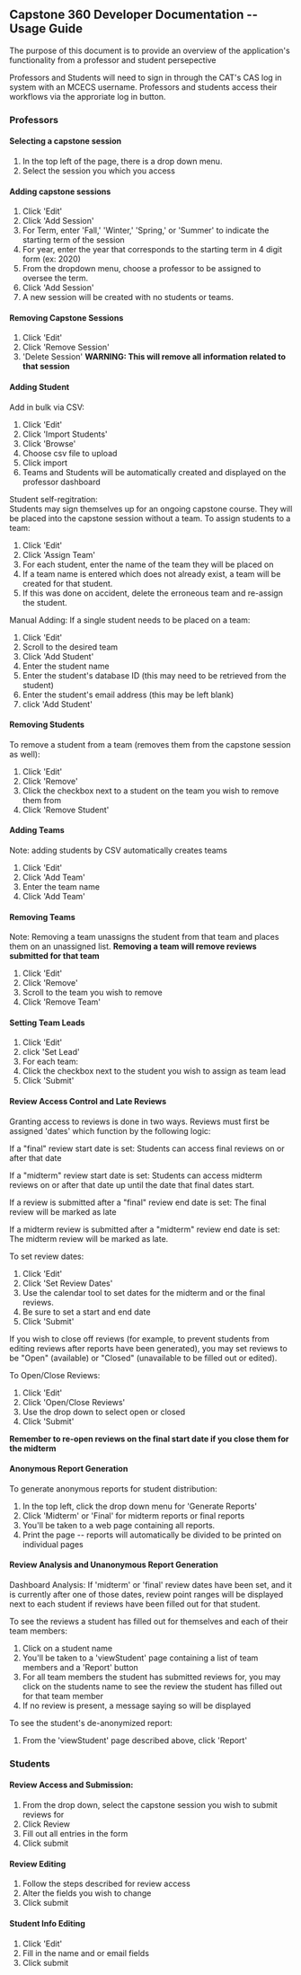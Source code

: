 
## Capstone 360 Developer Documentation -- Usage Guide

The purpose of this document is to provide an overview of the application's functionality from a professor and student persepective

Professors and Students will need to sign in through the CAT's CAS log in system with an MCECS username.
Professors and students access their workflows via the approriate log in button.

### Professors

#### Selecting a capstone session

1. In the top left of the page, there is a drop down menu. 
2. Select the session you which you access

#### Adding capstone sessions

1. Click 'Edit'
2. Click 'Add Session'
3. For Term, enter 'Fall,' 'Winter,' 'Spring,' or 'Summer' to indicate the starting term of the session
4. For year, enter the year that corresponds to the starting term in 4 digit form (ex: 2020)
5. From the dropdown menu, choose a professor to be assigned to oversee the term.
6. Click 'Add Session'
7. A new session will be created with no students or teams.

#### Removing Capstone Sessions

1. Click 'Edit'
2. Click 'Remove Session'
3. 'Delete Session' **WARNING: This will remove all information related to that session**

#### Adding Student

Add in bulk via CSV:
1. Click 'Edit'
2. Click 'Import Students'
3. Click 'Browse'
4. Choose csv file to upload
5. Click import
6. Teams and Students will be automatically created and displayed on the professor dashboard

Student self-regitration:<br>
Students may sign themselves up for an ongoing capstone course. They will be placed into the capstone session without a team.
To assign students to a team:

1. Click 'Edit'
2. Click 'Assign Team'
3. For each student, enter the name of the team they will be placed on
4. If a team name is entered which does not already exist, a team will be created for that student.
5. If this was done on accident, delete the erroneous team and re-assign the student.

Manual Adding:
If a single student needs to be placed on a team:
1. Click 'Edit'
2. Scroll to the desired team
3. Click 'Add Student'
4. Enter the student name
5. Enter the student's database ID (this may need to be retrieved from the student)
6. Enter the student's email address (this may be left blank)
7. click 'Add Student'

#### Removing Students

To remove a student from a team (removes them from the capstone session as well):
1. Click 'Edit'
2. Click 'Remove'
3. Click the checkbox next to a student on the team you wish to remove them from
4. Click 'Remove Student'

#### Adding Teams

Note: adding students by CSV automatically creates teams

1. Click 'Edit'
2. Click 'Add Team'
3. Enter the team name
4. Click 'Add Team'

#### Removing Teams

Note: Removing a team unassigns the student from that team and places them on an unassigned list.
**Removing a team will remove reviews submitted for that team**

1. Click 'Edit'
2. Click 'Remove'
3. Scroll to the team you wish to remove
4. Click 'Remove Team'

#### Setting Team Leads

1. Click 'Edit'
2. click 'Set Lead'
3. For each team:
4. Click the checkbox next to the student you wish to assign as team lead
5. Click 'Submit'

#### Review Access Control and Late Reviews

Granting access to reviews is done in two ways.
Reviews must first be assigned 'dates' which function by the following logic:

If a "final" review start date is set:
Students can access final reviews on or after that date

If a "midterm" review start date is set:
Students can access midterm reviews on or after that date up until the date that final dates start.

If a review is submitted after a "final" review end date is set:
The final review will be marked as late

If a midterm review is submitted after a "midterm" review end date is set:
The midterm review will be marked as late.

To set review dates:

1. Click 'Edit'
2. Click 'Set Review Dates'
3. Use the calendar tool to set dates for the midterm and or the final reviews.
4. Be sure to set a start and end date
5. Click 'Submit'

If you wish to close off reviews (for example, to prevent students from editing reviews after reports have been generated),
you may set reviews to be "Open" (available) or "Closed" (unavailable to be filled out or edited).

To Open/Close Reviews:

1. Click 'Edit'
2. Click 'Open/Close Reviews'
3. Use the drop down to select open or closed
4. Click 'Submit'

**Remember to re-open reviews on the final start date if you close them for the midterm**

#### Anonymous Report Generation

To generate anonymous reports for student distribution:

1. In the top left, click the drop down menu for 'Generate Reports'
2. Click 'Midterm' or 'Final' for midterm reports or final reports
3. You'll be taken to a web page containing all reports.
4. Print the page -- reports will automatically be divided to be printed on individual pages

#### Review Analysis and Unanonymous Report Generation

Dashboard Analysis:
If 'midterm' or 'final' review dates have been set, and it is currently after one of those dates,
review point ranges will be displayed next to each student if reviews have been filled out for that student.

To see the reviews a student has filled out for themselves and each of their team members:
1. Click on a student name
2. You'll be taken to a 'viewStudent' page containing a list of team members and a 'Report' button
3. For all team members the student has submitted reviews for, you may click on the students name to see the review the student has filled out for that team member
4. If no review is present, a message saying so will be displayed

To see the student's de-anonymized report:
1. From the 'viewStudent' page described above, click 'Report'

### Students

#### Review Access and Submission:

1. From the drop down, select the capstone session you wish to submit reviews for
2. Click Review
3. Fill out all entries in the form
4. Click submit

#### Review Editing

1. Follow the steps described for review access
2. Alter the fields you wish to change
3. Click submit

#### Student Info Editing

1. Click 'Edit'
2. Fill in the name and or email fields
3. Click submit


